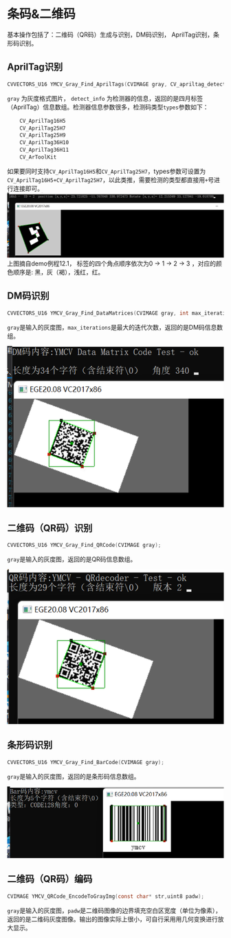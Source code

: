 # 条码&二维码

基本操作包括了：二维码（QR码）生成与识别，DM码识别， AprilTag识别，条形码识别。

## AprilTag识别
```c
CVVECTORS_U16 YMCV_Gray_Find_AprilTags(CVIMAGE gray, CV_apriltag_detect_info detect_info);
```
`gray` 为灰度格式图片， `detect_info` 为检测器的信息，返回的是四月标签（AprilTag）信息数组。检测器信息参数很多，检测码类型`types`参数如下：
```c
    CV_AprilTag16H5 
    CV_AprilTag25H7 
    CV_AprilTag25H9 
    CV_AprilTag36H10 
    CV_AprilTag36H11 
    CV_ArToolKit 
```
如果要同时支持`CV_AprilTag16H5`和`CV_AprilTag25H7`，types参数可设置为`CV_AprilTag16H5+CV_AprilTag25H7`，以此类推，需要检测的类型都直接用`+`号进行连接即可。
<img title="四月标签" src="./image/四月标签.png" data-align="center">
上图摘自demo例程12.1， 标签的四个角点顺序依次为0 -> 1 -> 2 -> 3 ，对应的颜色顺序是: 黑，灰（褐），浅红，红。

## DM码识别
```c
CVVECTORS_U16 YMCV_Gray_Find_DataMatrices(CVIMAGE gray, int max_iterations);
```
`gray`是输入的灰度图，`max_iterations`是最大的迭代次数，返回的是DM码信息数组。

<img title="DM码" src="./image/DM码.png" data-align="center">

## 二维码（QR码）识别
```c
CVVECTORS_U16 YMCV_Gray_Find_QRCode(CVIMAGE gray);
```
`gray`是输入的灰度图，返回的是QR码信息数组。

<img title="QR码" src="./image/QR码.png" data-align="center">


## 条形码识别
```c
CVVECTORS_U16 YMCV_Gray_Find_BarCode(CVIMAGE gray);
```
`gray`是输入的灰度图，返回的是条形码信息数组。

<img title="条形码" src="./image/条形码.png" data-align="center">

## 二维码（QR码）编码
```c
CVIMAGE YMCV_QRCode_EncodeToGrayImg(const char* str,uint8 padw);
```

`gray`是输入的灰度图，`padw`是二维码图像的边界填充空白区宽度（单位为像素），返回的是二维码灰度图像。输出的图像实际上很小，可自行采用用几何变换进行放大显示。

